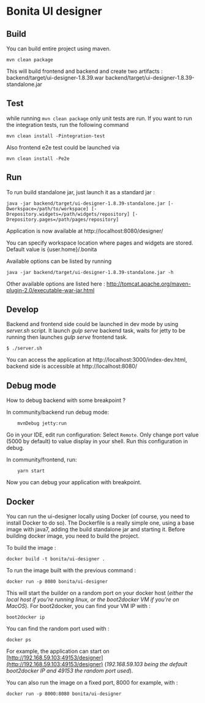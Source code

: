 # Bonita UI designer

## Build
You can build entire project using maven.
    
    mvn clean package
    
This will build frontend and backend and create two artifacts :
backend/target/ui-designer-1.8.39.war
backend/target/ui-designer-1.8.39-standalone.jar

## Test
while running `mvn clean package` only unit tests are run. 
If you want to run the integration tests, run the following command

    mvn clean install -Pintegration-test
    
Also frontend e2e test could be launched via

    mvn clean install -Pe2e

## Run
To run build standalone jar, just launch it as a standard jar :

    java -jar backend/target/ui-designer-1.8.39-standalone.jar [-Dworkspace=/path/to/workspace] [-Drepository.widgets=/path/widgets/repository] [-Drepository.pages=/path/pages/repository]

Application is now available at http://localhost:8080/designer/

You can specify workspace location where pages and widgets are stored. Default value is {user.home}/.bonita 

Available options can be listed by running 

    java -jar backend/target/ui-designer-1.8.39-standalone.jar -h
    
Other available options are listed here : http://tomcat.apache.org/maven-plugin-2.0/executable-war-jar.html 
    
## Develop
Backend and frontend side could be launched in dev mode by using _server.sh_ script. 
It launch _gulp serve_ backend task, waits for jetty to be running then launches _gulp serve_ frontend task.

```shell
$ ./server.sh
```

You can access the application at http://localhost:3000/index-dev.html, backend side is accessible at http://localhost:8080/

## Debug mode
How to debug backend with some breakpoint ?

In community/backend run debug mode:
 
```shell
    mvnDebug jetty:run
````

Go in your IDE, edit run configuration: Select `Remote`. Only change port value (5000 by default) to value display in your shell.
Run this configuration in debug.

In community/frontend, run:
```shell
    yarn start
````

Now you can debug your application with breakpoint.

## Docker
You can run the ui-designer locally using Docker (of course, you need to install Docker to do so).
The Dockerfile is a really simple one, using a base image with java7, adding the build standalone jar and starting it.
Before building docker image, you need to build the project.

To build the image :

    docker build -t bonita/ui-designer .

To run the image built with the previous command :

    docker run -p 8080 bonita/ui-designer

This will start the builder on a random port on your docker host (*either the local host if you're running linux, or the boot2docker VM if you're on MacOS*). For boot2docker, you can find your VM IP with :

    boot2docker ip

You can find the random port used with :

    docker ps

For example, the application can start on [http://192.168.59.103:49153/designer](http://192.168.59.103:49153/designer)
(*192.168.59.103 being the default boot2docker IP and 49153 the random port used*).

You can also run the image on a fixed port, 8000 for example, with :

    docker run -p 8000:8080 bonita/ui-designer
    
